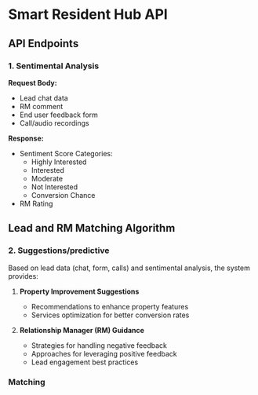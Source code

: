 # Smart Resident Hub API

## API Endpoints

### 1. Sentimental Analysis

**Request Body:**
- Lead chat data
- RM comment
- End user feedback form
- Call/audio recordings

**Response:**
- Sentiment Score Categories:
     - Highly Interested
     - Interested
     - Moderate
     - Not Interested
     - Conversion Chance
- RM Rating

## Lead and RM Matching Algorithm

### 2. Suggestions/predictive

Based on lead data (chat, form, calls) and sentimental analysis, the system provides:

1. **Property Improvement Suggestions**
      - Recommendations to enhance property features
      - Services optimization for better conversion rates

2. **Relationship Manager (RM) Guidance**
      - Strategies for handling negative feedback
      - Approaches for leveraging positive feedback
      - Lead engagement best practices

### Matching
